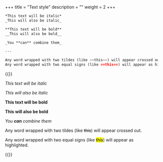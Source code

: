 +++
title = "Text style"
description = ""
weight = 2
+++

```md
*This text will be italic*
_This will also be italic_

**This text will be bold**
__This will also be bold__

_You **can** combine them_

---

Any word wrapped with two tildes (like ~~this~~) will appear crossed out.
Any word wrapped with two equal signs (like ==this==) will appear as highlighted.

```

{{<revealhtml theme="black" progress="true" controls="true">}}

<section><p><em>This text will be italic</em></p>
<p><em>This will also be italic</em></p>
<p><strong>This text will be bold</strong></p>
<p><strong>This will also be bold</strong></p>
<p><em>You <strong>can</strong> combine them</em></p>
</section>

<section><p>Any word wrapped with two tildes (like <del>this</del>) will appear crossed out.</p>
<p>Any word wrapped with two equal signs (like <mark>this</mark>) will appear as highlighted.</p>
</section>

{{</revealhtml>}}
